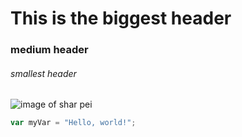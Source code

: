 # This is the biggest header
### medium header
###### smallest header
![image of shar pei](https://github.com/user-attachments/assets/7860f1c3-14bf-4158-a418-95a139fb95a2)
``` javascript
var myVar = "Hello, world!";
```
